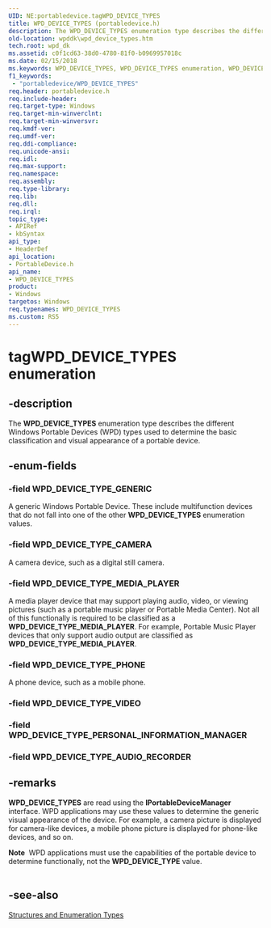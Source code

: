 ```yaml
---
UID: NE:portabledevice.tagWPD_DEVICE_TYPES
title: WPD_DEVICE_TYPES (portabledevice.h)
description: The WPD_DEVICE_TYPES enumeration type describes the different Windows Portable Devices (WPD) types used to determine the basic classification and visual appearance of a portable device.
old-location: wpddk\wpd_device_types.htm
tech.root: wpd_dk
ms.assetid: c0f1cd63-38d0-4780-81f0-b0969957018c
ms.date: 02/15/2018
ms.keywords: WPD_DEVICE_TYPES, WPD_DEVICE_TYPES enumeration, WPD_DEVICE_TYPE_CAMERA, WPD_DEVICE_TYPE_GENERIC, WPD_DEVICE_TYPE_MEDIA_PLAYER, WPD_DEVICE_TYPE_PHONE, portabledevice/WPD_DEVICE_TYPES, portabledevice/WPD_DEVICE_TYPE_CAMERA, portabledevice/WPD_DEVICE_TYPE_GENERIC, portabledevice/WPD_DEVICE_TYPE_MEDIA_PLAYER, portabledevice/WPD_DEVICE_TYPE_PHONE, tagWPD_DEVICE_TYPES, wpddk.wpd_device_types
f1_keywords:
 - "portabledevice/WPD_DEVICE_TYPES"
req.header: portabledevice.h
req.include-header: 
req.target-type: Windows
req.target-min-winverclnt: 
req.target-min-winversvr: 
req.kmdf-ver: 
req.umdf-ver: 
req.ddi-compliance: 
req.unicode-ansi: 
req.idl: 
req.max-support: 
req.namespace: 
req.assembly: 
req.type-library: 
req.lib: 
req.dll: 
req.irql: 
topic_type:
- APIRef
- kbSyntax
api_type:
- HeaderDef
api_location:
- PortableDevice.h
api_name:
- WPD_DEVICE_TYPES
product:
- Windows
targetos: Windows
req.typenames: WPD_DEVICE_TYPES
ms.custom: RS5
---
```


# tagWPD_DEVICE_TYPES enumeration


## -description



The <b>WPD_DEVICE_TYPES</b> enumeration type describes the different Windows Portable Devices (WPD) types used to determine the basic classification and visual appearance of a portable device.




## -enum-fields




### -field WPD_DEVICE_TYPE_GENERIC

A generic Windows Portable Device. These include multifunction devices that do not fall into one of the other <b>WPD_DEVICE_TYPES</b> enumeration values.


### -field WPD_DEVICE_TYPE_CAMERA

A camera device, such as a digital still camera.


### -field WPD_DEVICE_TYPE_MEDIA_PLAYER

A media player device that may support playing audio, video, or viewing pictures (such as a portable music player or Portable Media Center). Not all of this functionally is required to be classified as a <b>WPD_DEVICE_TYPE_MEDIA_PLAYER</b>. For example, Portable Music Player devices that only support audio output are classified as <b>WPD_DEVICE_TYPE_MEDIA_PLAYER</b>.


### -field WPD_DEVICE_TYPE_PHONE

A phone device, such as a mobile phone.


### -field WPD_DEVICE_TYPE_VIDEO


### -field WPD_DEVICE_TYPE_PERSONAL_INFORMATION_MANAGER


### -field WPD_DEVICE_TYPE_AUDIO_RECORDER




## -remarks



<b>WPD_DEVICE_TYPES</b> are read using the <b>IPortableDeviceManager</b> interface. WPD applications may use these values to determine the generic visual appearance of the device. For example, a camera picture is displayed for camera-like devices, a mobile phone picture is displayed for phone-like devices, and so on.

<div class="alert"><b>Note</b>  WPD applications must use the capabilities of the portable device to determine functionally, not the <b>WPD_DEVICE_TYPE</b> value.</div>
<div> </div>



## -see-also




<a href="https://docs.microsoft.com/previous-versions/windows/hardware/drivers/ff597672(v=vs.85)">Structures and Enumeration Types</a>
 

 


